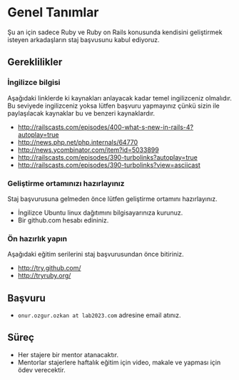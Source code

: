 # Genel Tanımlar

Şu an için sadece Ruby ve Ruby on Rails konusunda kendisini geliştirmek isteyen arkadaşların staj başvusunu kabul ediyoruz.

## Gereklilikler

### İngilizce bilgisi

Aşağıdaki linklerde ki kaynakları anlayacak kadar temel ingilizceniz olmalıdır. Bu seviyede ingilizceniz yoksa lütfen başvuru yapmayınız çünkü sizin ile paylaşılacak kaynaklar bu ve benzeri kaynaklardır.

* http://railscasts.com/episodes/400-what-s-new-in-rails-4?autoplay=true
* http://news.php.net/php.internals/64770
* http://news.ycombinator.com/item?id=5033899
* http://railscasts.com/episodes/390-turbolinks?autoplay=true
* http://railscasts.com/episodes/390-turbolinks?view=asciicast

### Geliştirme ortamınızı hazırlayınız

Staj başvurusuna gelmeden önce lütfen geliştirme ortamını hazırlayınız.

* İngilizce Ubuntu linux dağıtımını bilgisayarınıza kurunuz.
* Bir github.com hesabı edininiz.

### Ön hazırlık yapın

Aşağıdaki eğitim serilerini staj başvurusundan önce bitiriniz.

* http://try.github.com/
* http://tryruby.org/

## Başvuru

* `onur.ozgur.ozkan at lab2023.com` adresine email atınız.

## Süreç

* Her stajere bir mentor atanacaktır. 
* Mentorlar stajerlere haftalık eğitim için video, makale ve yapması için ödev verecektir.